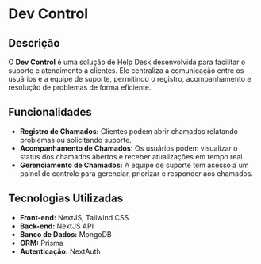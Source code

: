 # Dev Control

## Descrição

O **Dev Control** é uma solução de Help Desk desenvolvida para facilitar o suporte e atendimento a clientes. Ele centraliza a comunicação entre os usuários e a equipe de suporte, permitindo o registro, acompanhamento e resolução de problemas de forma eficiente.

## Funcionalidades

- **Registro de Chamados:** Clientes podem abrir chamados relatando problemas ou solicitando suporte.
- **Acompanhamento de Chamados:** Os usuários podem visualizar o status dos chamados abertos e receber atualizações em tempo real.
- **Gerenciamento de Chamados:** A equipe de suporte tem acesso a um painel de controle para gerenciar, priorizar e responder aos chamados.

## Tecnologias Utilizadas

- **Front-end:** NextJS, Tailwind CSS
- **Back-end:** NextJS API
- **Banco de Dados:** MongoDB
- **ORM:** Prisma
- **Autenticação:** NextAuth
